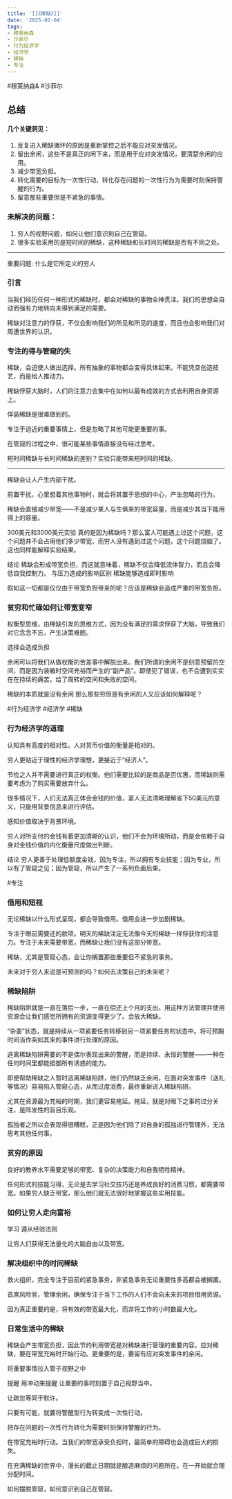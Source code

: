 ```yaml
---
title: '[[《稀缺》]]'
date: '2025-02-04'
tags:
- 穆莱纳森
- 沙菲尔
- 行为经济学
- 经济学
- 稀缺
- 专注
---
```

#穆莱纳森& #沙菲尔

## 总结
#### 几个关键洞见：
1. 反复进入稀缺循环的原因是重新掌控之后不能应对突发情况。
2. 留出余闲，这些不是真正的闲下来，而是用于应对突发情况，要清楚余闲的应用。
3. 减少带宽负担。
4. 转化需要的目标为一次性行动，转化存在问题的一次性行为为需要时刻保持警醒的行为。
5. 留意那些重要但是不紧急的事情。

### 未解决的问题：
1. 穷人的视野问题，如何让他们意识到自己在管窥。
2. 很多实验采用的是短时间的稀缺，这种稀缺和长时间的稀缺是否有不同之处。


---

重要问题: 什么是它所定义的穷人
### 引言
当我们经历任何一种形式的稀缺时，都会对稀缺的事物全神贯注。我们的思想会自动而强有力地转向未得到满足的需要。

稀缺对注意力的俘获，不仅会影响我们的所见和所见的速度，而且也会影响我们对周遭世界的认识。

### 专注的得与管窥的失
稀缺，会迫使人做出选择。所有抽象的事物都会变得具体起来。不能凭空创造技艺，而是给人推动力。

稀缺俘获大脑时，人们的注意力会集中在如何以最有成效的方式去利用自身资源上。

佯装稀缺是很难做到的。

专注于迫近的重要事情上，但是忽略了其他可能更重要的事。

在管窥的过程之中，很可能某些事情直接没有经过思考。

短时间稀缺与长时间稀缺的差别？实验只能带来短时间的稀缺。

---

稀缺会让人产生内部干扰。

前置干扰，心里想着其他事物时，就会将其置于思想的中心，产生忽略的行为。

稀缺会直接减少带宽——不是减少某人与生俱来的带宽容量，而是减少其当下能用得上的容量。

300美元和3000美元实验 真的是因为稀缺吗？那么富人可能遇上过这个问题，这个问题并不会占用他们多少带宽，而穷人没有遇到过这个问题，这个问题烧脑了。这也同样能解释实验结果。

结论 稀缺会形成带宽负担，而这就意味着，稀缺不仅会降低流体智力，而且会降低自我控制力。
与压力造成的影响区别 稀缺能够造成即时影响 

假如这一切都是仅仅由于带宽负担带来的呢？应该是稀缺会造成严重的带宽负担。


### 贫穷和忙碌如何让带宽变窄

权衡型思维，由稀缺引发的思维方式，因为没有满足的需求俘获了大脑，导致我们对它念念不忘，产生决策难题。

选择会造成负担

余闲可以将我们从做权衡的苦差事中解脱出来。我们所谓的余闲不是刻意预留的空间，而是因为装箱时空间充裕而产生的“副产品”。即使犯了错误，也不会遭到实实在在持续的痛苦。给了周转的空间和失败的空间。

稀缺的本质就是没有余闲 那么那些穷但是有余闲的人又应该如何解释呢？

#行为经济学 #经济学 #稀缺

### 行为经济学的道理
认知具有高度的相对性。人对货币价值的衡量是相对的。

穷人更贴近于理性的经济学理想，更接近于“经济人”。

节俭之人并不需要进行真正的权衡。他们需要比较的是商品是否优惠，而稀缺则需要考虑为了购买需要放弃什么。

很多情况下，人们无法真正体会金钱的价值，富人无法清晰理解省下50美元的意义，只能用背景信息来进行评估。

感知价值取决于背景环境。

穷人对所支付的金钱有着更加清晰的认识，他们不会为环境所动，而是会依赖于自身对金钱价值的内化衡量尺度做出判断。

结论 穷人更善于处理低额度金钱，因为专注，所以拥有专业技能；因为专业，所以有了管窥之见；因为管窥，所以产生了一系列负面后果。

#专注

### 借用和短视
无论稀缺以什么形式呈现，都会导致借用。借用会进一步加剧稀缺。

专注于眼前需要还的款项。明天的稀缺注定无法像今天的稀缺一样俘获你的注意力。专注于未来需要带宽，而稀缺让我们没有这部分带宽。

稀缺，尤其是管窥心态，会让你搁置那些重要但不紧急的事务。

未来对于穷人来说是可预测的吗？如何去决策自己的未来呢？



### 稀缺陷阱
稀缺陷阱就是一直在落后一步，一直在偿还上个月的支出。用这种方法管理并使用资源会让我们感觉所拥有的资源变得更少了。会放大稀缺。

“杂耍”状态，就是持续从一项紧要任务转移到另一项紧要任务的状态中。将可预期时间当作突如其来的事件进行处理的原因。

逃离稀缺陷阱需要的不是偶尔表现出来的警醒，而是持续、永恒的警醒——一种在任何时间里都能抵御所有诱惑的能力。

即便帮助稀缺之人暂时逃离稀缺陷阱，他们仍然缺乏余闲，在面对突发事件（送礼等情况）容易陷入管窥心态，从而过度消费，最终重新进入稀缺陷阱。

尤其在资源最为充裕的时期，我们更容易拖延。拖延，就是对眼下之事的过分关注，是阵发性的盲目乐观。

孤独者之所以会表现得很糟糕，正是因为他们除了对自身的孤独进行管理外，无法思考其他任何事。


### 贫穷的原因
良好的教养水平需要足够的带宽、复杂的决策能力和自我牺牲精神。

任何形式的技能习得，无论是去学习社交技巧还是养成良好的消费习惯，都需要带宽。如果穷人缺乏带宽，那么他们就无法很好地掌握这些实用技能。



### 如何让穷人走向富裕
学习 遵从经验法则

让穷人们获得无法量化的大脑自由以及带宽。

### 解决组织中的时间稀缺
救火组织，完全专注于目前的紧急事务，非紧急事务无论重要性多高都会被搁置。

首席风险官，管理余闲，确保专注于当下工作的人们不会向未来的项目借用资源。

因为真正重要的是，将有效的带宽最大化，而非将工作的小时数最大化。


### 日常生活中的稀缺
稀缺会产生带宽负担，因此节约利用带宽是对稀缺进行管理的重要内容。应对稀缺，要在带宽充裕时开始行动。更重要的是，要留有应对突发事件的余闲。

将重要事情拉入管子视野之中

提醒 用冲动来提醒 让重要的事时刻置于自己视野当中。

让疏忽等同于默许。

只要有可能，就要将警醒型行为转变成一次性行动。

把存在问题的一次性行为转化为需要时刻保持警醒的行为。

在带宽充裕时行动。当我们的带宽承受负担时，最简单的障碍也会造成巨大的损失。

在充满稀缺的世界中，漫长的截止日期就是酿造麻烦的问题所在。在一开始就合理分配时间。

如何摆脱管窥，如何意识到自己在管窥。
